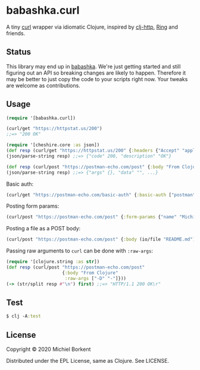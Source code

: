 # babashka.curl

A tiny [curl](https://curl.haxx.se/) wrapper via idiomatic Clojure, inspired by [clj-http](https://github.com/dakrone/clj-http#philosophy), [Ring](https://github.com/ring-clojure/ring) and friends.

## Status

This library may end up in
[babashka](https://github.com/borkdude/babashka/). We're just getting started
and still figuring out an API so breaking changes are likely to
happen. Therefore it may be better to just copy the code to your scripts right
now. Your tweaks are welcome as contributions.

## Usage

``` clojure
(require '[babashka.curl])

(curl/get "https://httpstat.us/200")
;;=> "200 OK"

(require '[cheshire.core :as json])
(def resp (curl/get "https://httpstat.us/200" {:headers {"Accept" "application/json"}}))
(json/parse-string resp) ;;=> {"code" 200, "description" "OK"}

(def resp (curl/post "https://postman-echo.com/post" {:body "From Clojure"}))
(json/parse-string resp) ;;=> {"args" {}, "data" "", ...}
```

Basic auth:

``` clojure
(curl/get "https://postman-echo.com/basic-auth" {:basic-auth ["postman" "password"]})
```

Posting form params:

``` clojure
(curl/post "https://postman-echo.com/post" {:form-params {"name" "Michiel"}})
```

Posting a file as a POST body:

``` clojure
(curl/post "https://postman-echo.com/post" {:body (io/file "README.md")})
```

Passing raw arguments to `curl` can be done with `:raw-args`:

``` clojure
(require '[clojure.string :as str])
(def resp (curl/post "https://postman-echo.com/post"
                     {:body "From Clojure"
                      :raw-args ["-D" "-"]}))
(-> (str/split resp #"\n") first) ;;=> "HTTP/1.1 200 OK\r"
```

## Test

``` clojure
$ clj -A:test
```

## License

Copyright © 2020 Michiel Borkent

Distributed under the EPL License, same as Clojure. See LICENSE.
